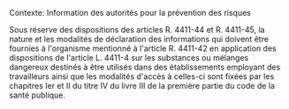 Contexte: Information des autorités pour la prévention des risques

Sous réserve des dispositions des articles R. 4411-44 et R. 4411-45, la nature et les modalités de déclaration des informations qui doivent être fournies à l'organisme mentionné à l'article R. 4411-42 en application des dispositions de l'article L. 4411-4 sur les substances ou mélanges dangereux destinés à être utilisés dans des établissements employant des travailleurs ainsi que les modalités d'accès à celles-ci sont fixées par les chapitres Ier et II du titre IV du livre III de la première partie du code de la santé publique.